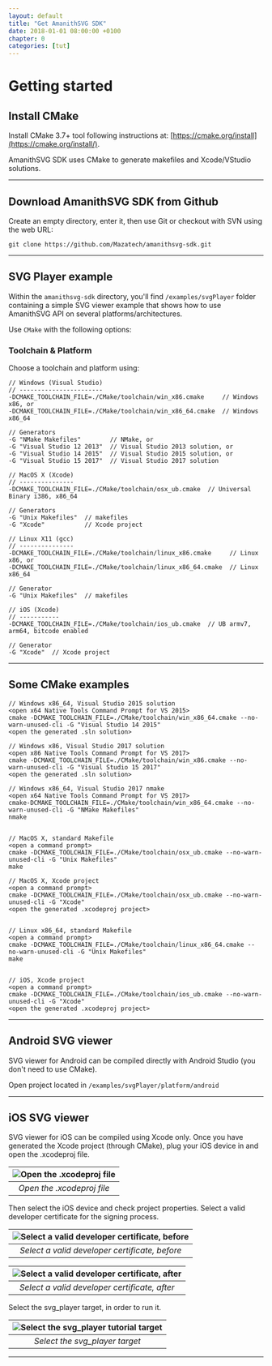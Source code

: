 ```yaml
---
layout: default
title: "Get AmanithSVG SDK"
date: 2018-01-01 08:00:00 +0100
chapter: 0
categories: [tut]
---
```


# Getting started

## Install CMake

Install CMake 3.7+ tool following instructions at: [https://cmake.org/install](https://cmake.org/install/).

AmanithSVG SDK uses CMake to generate makefiles and Xcode/VStudio solutions. 

___

## Download AmanithSVG SDK from Github

Create an empty directory, enter it, then use Git or checkout with SVN using the web URL:

```
git clone https://github.com/Mazatech/amanithsvg-sdk.git
```

---

## SVG Player example

Within the `amanithsvg-sdk` directory, you'll find `/examples/svgPlayer` folder containing a simple SVG viewer example that shows how to use AmanithSVG API on several platforms/architectures.

Use `CMake` with the following options:

### Toolchain & Platform

Choose a toolchain and platform using:

```
// Windows (Visual Studio)
// -----------------------
-DCMAKE_TOOLCHAIN_FILE=./CMake/toolchain/win_x86.cmake     // Windows x86, or
-DCMAKE_TOOLCHAIN_FILE=./CMake/toolchain/win_x86_64.cmake  // Windows x86_64

// Generators 
-G "NMake Makefiles"        // NMake, or 
-G "Visual Studio 12 2013"  // Visual Studio 2013 solution, or
-G "Visual Studio 14 2015"  // Visual Studio 2015 solution, or
-G "Visual Studio 15 2017"  // Visual Studio 2017 solution 
```

```
// MacOS X (Xcode)
// ---------------
-DCMAKE_TOOLCHAIN_FILE=./CMake/toolchain/osx_ub.cmake  // Universal Binary i386, x86_64

// Generators
-G "Unix Makefiles"  // makefiles  
-G "Xcode"           // Xcode project
```

```
// Linux X11 (gcc)
// ---------------
-DCMAKE_TOOLCHAIN_FILE=./CMake/toolchain/linux_x86.cmake     // Linux x86, or
-DCMAKE_TOOLCHAIN_FILE=./CMake/toolchain/linux_x86_64.cmake  // Linux x86_64

// Generator
-G "Unix Makefiles"  // makefiles
```

```
// iOS (Xcode)
// -----------
-DCMAKE_TOOLCHAIN_FILE=./CMake/toolchain/ios_ub.cmake  // UB armv7, arm64, bitcode enabled

// Generator
-G "Xcode"  // Xcode project
```

---

## Some CMake examples

```
// Windows x86_64, Visual Studio 2015 solution
<open x64 Native Tools Command Prompt for VS 2015>
cmake -DCMAKE_TOOLCHAIN_FILE=./CMake/toolchain/win_x86_64.cmake --no-warn-unused-cli -G "Visual Studio 14 2015"
<open the generated .sln solution>

// Windows x86, Visual Studio 2017 solution
<open x86 Native Tools Command Prompt for VS 2017>
cmake -DCMAKE_TOOLCHAIN_FILE=./CMake/toolchain/win_x86.cmake --no-warn-unused-cli -G "Visual Studio 15 2017"
<open the generated .sln solution>

// Windows x86_64, Visual Studio 2017 nmake
<open x64 Native Tools Command Prompt for VS 2017>
cmake-DCMAKE_TOOLCHAIN_FILE=./CMake/toolchain/win_x86_64.cmake --no-warn-unused-cli -G "NMake Makefiles"
nmake


// MacOS X, standard Makefile
<open a command prompt>
cmake -DCMAKE_TOOLCHAIN_FILE=./CMake/toolchain/osx_ub.cmake --no-warn-unused-cli -G "Unix Makefiles"
make

// MacOS X, Xcode project
<open a command prompt>
cmake -DCMAKE_TOOLCHAIN_FILE=./CMake/toolchain/osx_ub.cmake --no-warn-unused-cli -G "Xcode"
<open the generated .xcodeproj project>


// Linux x86_64, standard Makefile
<open a command prompt>
cmake -DCMAKE_TOOLCHAIN_FILE=./CMake/toolchain/linux_x86_64.cmake --no-warn-unused-cli -G "Unix Makefiles"
make


// iOS, Xcode project
<open a command prompt>
cmake -DCMAKE_TOOLCHAIN_FILE=./CMake/toolchain/ios_ub.cmake --no-warn-unused-cli -G "Xcode"
<open the generated .xcodeproj project>

```

---

## Android SVG viewer

SVG viewer for Android can be compiled directly with Android Studio (you don't need to use CMake).

Open project located in `/examples/svgPlayer/platform/android`

---

## iOS SVG viewer

SVG viewer for iOS can be compiled using Xcode only.
Once you have generated the Xcode project (through CMake), plug your iOS device in and open the .xcodeproj file.

| ![Open the .xcodeproj file]({{site.url}}/assets/images/setup-001.png) | 
| :---: |
| *Open the .xcodeproj file* |

Then select the iOS device and check project properties.
Select a valid developer certificate for the signing process.

| ![Select a valid developer certificate, before]({{site.url}}/assets/images/setup-002.png) | 
| :---: |
| *Select a valid developer certificate, before* |

| ![Select a valid developer certificate, after]({{site.url}}/assets/images/setup-003.png) | 
| :---: |
| *Select a valid developer certificate, after* |

Select the svg_player target, in order to run it.

| ![Select the svg_player tutorial target]({{site.url}}/assets/images/setup-004.png) | 
| :---: |
| *Select the svg_player target* | 

---
